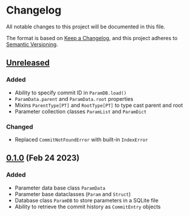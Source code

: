 # Changelog

All notable changes to this project will be documented in this file.

The format is based on [Keep a Changelog](https://keepachangelog.com/en/1.0.0/), and this
project adheres to [Semantic Versioning](https://semver.org/spec/v2.0.0.html).

## [Unreleased]

### Added

- Ability to specify commit ID in `ParamDB.load()`
- `ParamData.parent` and `ParamData.root` properties
- Mixins `ParentType[PT]` and `RootType[PT]` to type cast parent and root
- Parameter collection classes `ParamList` and `ParamDict`

### Changed

- Replaced `CommitNotFoundError` with built-in `IndexError`

## [0.1.0] (Feb 24 2023)

### Added

- Parameter data base class `ParamData`
- Parameter base dataclasses (`Param` and `Struct`)
- Database class `ParamDB` to store parameters in a SQLite file
- Ability to retrieve the commit history as `CommitEntry` objects

[unreleased]: https://github.com/PainterQubits/paramdb/compare/v0.1.0...main
[0.1.0]: https://github.com/PainterQubits/paramdb/releases/tag/v0.1.0
